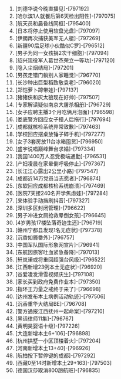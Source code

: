 
1. [刘德华说今晚直播见]-[797192]
1. [哈尔滨1人就餐后第6天检出阳性]-[797075]
1. [航天员和晨昏线同框]-[795400]
1. [日本将停止使用软盘光盘]-[797097]
1. [伊朗再次捕获美军无人艇]-[797269]
1. [新疆90后足球小伙酷似C罗]-[796512]
1. [男子为同一女孩捐2次干细胞]-[797094]
1. [绍兴现役军人葛世杰荣立一等功]-[797120]
1. [隐入尘烟结局]-[797201]
1. [男孩走错门躺别人家睡觉]-[796770]
1. [长沙种出巨型稻致敬袁老]-[796020]
1. [郑恺萝卜蹲带娃]-[797137]
1. [猪猪侠和灰太狼现在好帅]-[797507]
1. [专家解读疑似南京大屠杀相册]-[796729]
1. [女子应聘主播3个月吃俩月泡面]-[796598]
1. [娄底警方回应女子撞人后拖行]-[797694]
1. [成都就核检系统异常致歉]-[797463]
1. [学校回应摆桌放锤子碎手机]-[797277]
1. [女子3套房放11台冰箱囤货]-[796950]
1. [盛宇说唱巅峰舞台求婚]-[797334]
1. [我国1400万人忍受极端通勤]-[796531]
1. [产妇凌晨在家晕倒呼吸停止]-[797367]
1. [长江江心露出2公里小路]-[797547]
1. [成都近14万党员当志愿者]-[796874]
1. [东软回应成都核检系统崩溃]-[797469]
1. [医院7天接240名开学焦虑娃]-[797284]
1. [来体验手动挡刷抖音]-[797327]
1. [深圳多区封闭管理]-[796622]
1. [男子冲进女厕抢救晕倒女孩]-[796645]
1. [4岁男孩17楼坠落奇迹生还]-[796719]
1. [赣州宁都县发现1名无症状]-[797378]
1. [沉香如屑番外]-[796757]
1. [中国军队国际形象网宣片]-[796941]
1. [东航因旅客吐血紧急备降]-[797013]
1. [轩岚诺或将重回超强台风级]-[796522]
1. [江西新增23例本土无症状]-[796920]
1. [谷爱凌发滑雪视频庆生]-[797108]
1. [家长买到政府免费作业本]-[797350]
1. [指环王力量之戒终于来了]-[796698]
1. [达州发布本土病例活动轨迹]-[797506]
1. [沉香重华大结局BE]-[796708]
1. [警方通报江西抚州一起命案]-[797210]
1. [黑话律师11集]-[796767]
1. [黄明昊婴语十级]-[797226]
1. [大连新增本土6+106]-[796898]
1. [杭州拱墅一小区顶楼着火]-[797204]
1. [河南新增本土13+40]-[796926]
1. [航拍按下暂停键的成都]-[797292]
1. [西藏0至14时新增本土29+163]-[797503]
1. [德国汉莎取消800趟航班]-[796835]